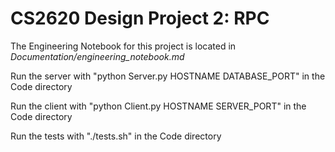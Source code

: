 # CS2620 Design Project 2: RPC

The Engineering Notebook for this project is located in *Documentation/engineering_notebook.md*

Run the server with "python Server.py HOSTNAME DATABASE_PORT" in the Code directory

Run the client with "python Client.py HOSTNAME SERVER_PORT" in the Code directory

Run the tests with "./tests.sh" in the Code directory


